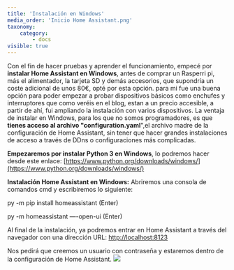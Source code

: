 ```yaml
---
title: 'Instalación en Windows'
media_order: 'Inicio Home Assistant.png'
taxonomy:
    category:
        - docs
visible: true
---
```


Con el fin de hacer pruebas y aprender el funcionamiento, empecé por **instalar Home Assistant en Windows**, antes de comprar un Rasperri pi, más el alimentador, la tarjeta SD y demás accesorios, que supondría un coste adicional de unos 80€, opté por esta opción. para mi fue una buena opción para poder empezar a probar dispositivos básicos como enchufes y interruptores que como veréis en el blog, estan a un precio accesible, a partir de ahí, fui ampliando la instalación con varios dispositivos.
La ventaja de instalar en Windows, para los que no somos programadores, es que **tienes acceso al archivo "configuration.yaml**",el archivo madre de la configuración de Home Assistant, sin tener que hacer grandes instalaciones de acceso a través de DDns o configuraciones más complicadas.

**Empezaremos por instalar Python 3 en Windows**, lo podremos hacer desde este enlace: [https://www.python.org/downloads/windows/](https://www.python.org/downloads/windows/)

**Instalación Home Assistant en Windows:**
Abriremos una consola de comandos cmd y escribiremos lo siguiente:

py -m pip install homeassistant (Enter)

py -m homeassistant —-open-ui (Enter)

Al final de la instalación, ya podremos entrar en Home Assistant a través del navegador con una dirección URL:  [http://localhost:8123](http://localhost:8123)

Nos pedirá que creemos un usuario con contraseña y estaremos dentro de la configuración de Home Assistant.
![](Inicio%20Home%20Assistant.png)





 


